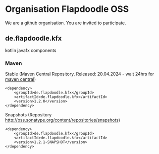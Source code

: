 # Organisation Flapdoodle OSS

We are a github organisation. You are invited to participate.

## de.flapdoodle.kfx

kotlin javafx components

### Maven

Stable (Maven Central Repository, Released: 20.04.2024 - wait 24hrs for [maven central](http://repo1.maven.org/maven2/de/flapdoodle/kfx/de.flapdoodle.kfx/maven-metadata.xml))

	<dependency>
		<groupId>de.flapdoodle.kfx</groupId>
		<artifactId>de.flapdoodle.kfx</artifactId>
		<version>1.2.0</version>
	</dependency>

Snapshots (Repository http://oss.sonatype.org/content/repositories/snapshots)

	<dependency>
		<groupId>de.flapdoodle.kfx</groupId>
		<artifactId>de.flapdoodle.kfx</artifactId>
		<version>1.2.1-SNAPSHOT</version>
	</dependency>

